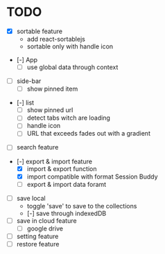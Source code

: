 # TODO
- [x] sortable feature
  - add react-sortablejs
  - sortable only with handle icon
- [-] App
  - [ ] use global data through context
- [ ] side-bar
  - [ ] show pinned item
- [-] list
  - [ ] show pinned url
  - [ ] detect tabs witch are loading
  - [ ] handle icon
  - [ ] URL that exceeds fades out with a gradient
- [ ] search feature
- [-] export & import feature
  - [x] import & export function
  - [x] import compatible with format Session Buddy
  - [ ] export & import data foramt
- [ ] save local
  - toggle 'save' to save to the collections
  - [-] save through indexedDB
- [ ] save in cloud feature
  - [ ] google drive
- [ ] setting feature
- [ ] restore feature